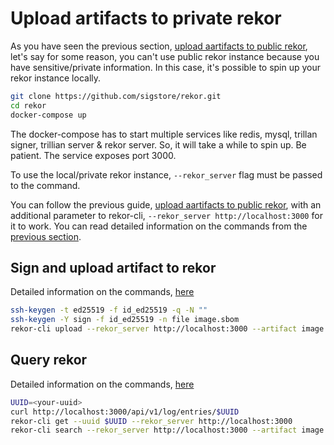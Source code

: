 # Upload artifacts to private rekor

As you have seen the previous section, [upload aartifacts to public rekor](./upload-artifacts-to-public-rekor.md), let's say for some reason, you can't use public rekor instance because you have sensitive/private information. In this case, it's possible to spin up your rekor instance locally.

```bash
git clone https://github.com/sigstore/rekor.git
cd rekor
docker-compose up
```

The docker-compose has to start multiple services like redis, mysql, trillan signer, trillian server & rekor server. So, it will take a while to spin up. Be patient. The service exposes port 3000.

To use the local/private rekor instance, `--rekor_server` flag must be passed to the command.

You can follow the previous guide, [upload aartifacts to public rekor](./upload-artifacts-to-public-rekor.md), with an additional parameter to rekor-cli, `--rekor_server http://localhost:3000` for it to work. You can read detailed information on the commands from the [previous section](./upload-artifacts-to-public-rekor.md).

## Sign and upload artifact to rekor

Detailed information on the commands, [here](./upload-artifacts-to-public-rekor.md#sign-and-upload-artifact-to-rekor)

```bash
ssh-keygen -t ed25519 -f id_ed25519 -q -N ""
ssh-keygen -Y sign -f id_ed25519 -n file image.sbom
rekor-cli upload --rekor_server http://localhost:3000 --artifact image.sbom --signature image.sbom.sig --public-key id_ed25519.pub --pki-format ssh
```

## Query rekor

Detailed information on the commands, [here](./upload-artifacts-to-public-rekor.md#query-rekor)

```bash
UUID=<your-uuid>
curl http://localhost:3000/api/v1/log/entries/$UUID 
rekor-cli get --uuid $UUID --rekor_server http://localhost:3000
rekor-cli search --rekor_server http://localhost:3000 --artifact image.sbom
```
